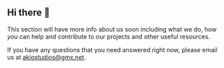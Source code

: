 ## Hi there 👋

This section will have more info about us soon including what we do, how *you* can help and contribute to our projects and other useful resources. 

If you have any questions that you need answered right now, please email us at [akjostudios@gmx.net](mailto:akjostudios@gmx.net).

